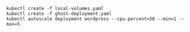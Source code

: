     kubectl create -f local-volumes.yaml     
    kubectl create -f ghost-deployment.yaml
    kubectl autoscale deployment wordpress --cpu-percent=50 --min=1 --max=5